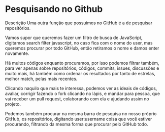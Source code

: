 # Pesquisando no Github

Descrição
Uma outra função que possuímos no GitHub é a de pesquisar repositórios.

Vamos supor que queremos fazer um filtro de busca de JavaScript, digitamos search filter javascript, no caso fica com o nome do user, mas queremos procurar por todo GitHub, então retiramos o nome e damos enter novamente.

Há muitos códigos enquanto procuramos, por isso podemos filtrar também, para ver apenas sobre repositórios, códigos, commits, issues, discussões e muito mais, há também como ordenar os resultados por tanto de estrelas, melhor match, pelas mais recentes.

Clicando naquilo que mais te interessa, podemos ver as ideais de códigos, avaliar, corrigir fazendo o fork clicando no lápis, e mandar para pessoa, que vai receber um pull request, colaborando com ela e ajudando assim no projeto.

Podemos também procurar na mesma barra de pesquisa no nosso próprio GitHub, os repositórios, digitando user:username coisa que você estiver procurando, filtrando da mesma forma que procurar pelo GitHub todo.


